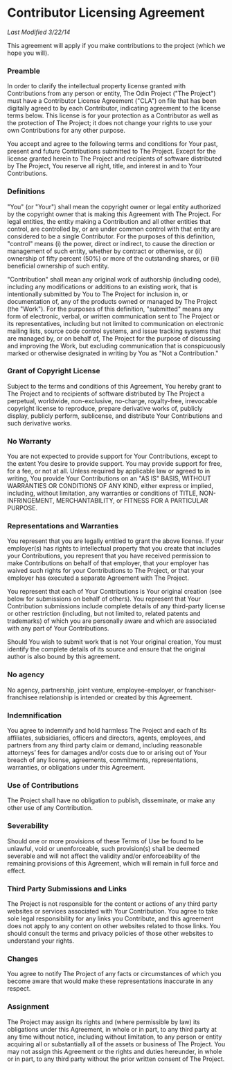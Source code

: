 # Contributor Licensing Agreement

*Last Modified 3/22/14*

This agreement will apply if you make contributions to the project (which we hope you will).

### Preamble

In order to clarify the intellectual property license granted with Contributions from any person or entity, The Odin Project ("The Project") must have a Contributor License Agreement ("CLA") on file that has been digitally agreed to by each Contributor, indicating agreement to the license terms below. This license is for your protection as a Contributor as well as the protection of The Project; it does not change your rights to use your own Contributions for any other purpose.

You accept and agree to the following terms and conditions for Your past, present and future Contributions submitted to The Project. Except for the license granted herein to The Project and recipients of software distributed by The Project, You reserve all right, title, and interest in and to Your Contributions.

### Definitions

"You" (or "Your") shall mean the copyright owner or legal entity authorized by the copyright owner that is making this Agreement with The Project. For legal entities, the entity making a Contribution and all other entities that control, are controlled by, or are under common control with that entity are considered to be a single Contributor. For the purposes of this definition, "control" means (i) the power, direct or indirect, to cause the direction or management of such entity, whether by contract or otherwise, or (ii) ownership of fifty percent (50%) or more of the outstanding shares, or (iii) beneficial ownership of such entity.

"Contribution" shall mean any original work of authorship (including code), including any modifications or additions to an existing work, that is intentionally submitted by You to The Project for inclusion in, or documentation of, any of the products owned or managed by The Project (the "Work"). For the purposes of this definition, "submitted" means any form of electronic, verbal, or written communication sent to The Project or its representatives, including but not limited to communication on electronic mailing lists, source code control systems, and issue tracking systems that are managed by, or on behalf of, The Project for the purpose of discussing and improving the Work, but excluding communication that is conspicuously marked or otherwise designated in writing by You as "Not a Contribution."

### Grant of Copyright License

Subject to the terms and conditions of this Agreement, You hereby grant to The Project and to recipients of software distributed by The Project a perpetual, worldwide, non-exclusive, no-charge, royalty-free, irrevocable copyright license to reproduce, prepare derivative works of, publicly display, publicly perform, sublicense, and distribute Your Contributions and such derivative works.

### No Warranty

You are not expected to provide support for Your Contributions, except to the extent You desire to provide support. You may provide support for free, for a fee, or not at all. Unless required by applicable law or agreed to in writing, You provide Your Contributions on an "AS IS" BASIS, WITHOUT WARRANTIES OR CONDITIONS OF ANY KIND, either express or implied, including, without limitation, any warranties or conditions of TITLE, NON- INFRINGEMENT, MERCHANTABILITY, or FITNESS FOR A PARTICULAR PURPOSE.

### Representations and Warranties

You represent that you are legally entitled to grant the above license. If your employer(s) has rights to intellectual property that you create that includes your Contributions, you represent that you have received permission to make Contributions on behalf of that employer, that your employer has waived such rights for your Contributions to The Project, or that your employer has executed a separate Agreement with The Project. 

You represent that each of Your Contributions is Your original creation (see below for submissions on behalf of others). You represent that Your Contribution submissions include complete details of any third-party license or other restriction (including, but not limited to, related patents and trademarks) of which you are personally aware and which are associated with any part of Your Contributions.

Should You wish to submit work that is not Your original creation, You must identify the complete details of its source and ensure that the original author is also bound by this agreement.

### No agency

No agency, partnership, joint venture, employee-employer, or franchiser-franchisee relationship is intended or created by this Agreement.

### Indemnification

You agree to indemnify and hold harmless The Project and each of Its affiliates, subsidiaries, officers and directors, agents, employees, and partners from any third party claim or demand, including reasonable attorneys’ fees for damages and/or costs due to or arising out of Your breach of any license, agreements, commitments, representations, warranties, or obligations under this Agreement.

### Use of Contributions

The Project shall have no obligation to publish, disseminate, or make any other use of any Contribution.

### Severability

Should one or more provisions of these Terms of Use be found to be unlawful, void or unenforceable, such provision(s) shall be deemed severable and will not affect the validity and/or enforceability of the remaining provisions of this Agreement, which will remain in full force and effect.

### Third Party Submissions and Links

The Project is not responsible for the content or actions of any third party websites or services associated with Your Contribution.  You agree to take sole legal responsibility for any links you Contribute, and this agreement does not apply to any content on other websites related to those links. You should consult the terms and privacy policies of those other websites to understand your rights.

### Changes

You agree to notify The Project of any facts or circumstances of which you become aware that would make these representations inaccurate in any respect.

### Assignment

The Project may assign its rights and (where permissible by law) its obligations under this Agreement, in whole or in part, to any third party at any time without notice, including without limitation, to any person or entity acquiring all or substantially all of the assets or business of The Project. You may not assign this Agreement or the rights and duties hereunder, in whole or in part, to any third party without the prior written consent of The Project.
